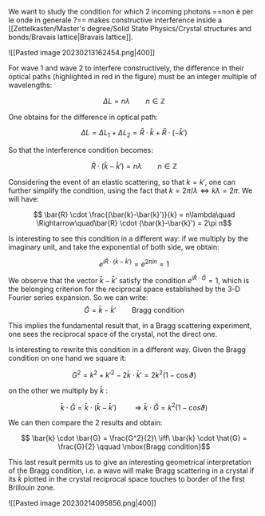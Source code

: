 We want to study the condition for which 2 incoming photons ==non è per le onde in generale ?== makes constructive interference inside a [[Zettelkasten/Master's degree/Solid State Physics/Crystal structures and bonds/Bravais lattice|Bravais lattice]].

![[Pasted image 20230213162454.png|400]]

For wave 1 and wave 2 to interfere constructively, the difference in their optical paths (highlighted in red in the figure) must be an integer multiple of wavelengths:

$$\Delta L = n\lambda\qquad n \in \mathbb{Z}$$

One obtains for the difference in optical path: 

$$\Delta L = \Delta L_1 +\Delta L_2 = \bar{R}\cdot\hat{k} + \bar{R}\cdot(-\hat{k}')$$

So that the interference condition becomes:

$$\bar{R} \cdot (\hat{k}-\hat{k}') = n\lambda \qquad n \in \mathbb{Z}$$

Considering the event of an elastic scattering, so that $k=k'$, one can further simplify the condition, using the fact that $k = 2\pi/\lambda \iff k\lambda=2 \pi$. We will have:

$$ \bar{R} \cdot \frac{(\bar{k}-\bar{k}')}{k} = n\lambda\quad \Rightarrow\quad\bar{R} \cdot (\bar{k}-\bar{k}') = 2\pi n$$

Is interesting to see this condition in a different way: if we multiply by the imaginary unit, and take the exponential of both side, we obtain:

$$e^{i\bar{R} \cdot (\bar{k}-\bar{k}')} = e^{2\pi i n} = 1$$

We observe that the vector $\bar{k}-\bar{k}'$ satisfy the condition $e^{i\bar{R}\cdot\bar{G}}=1$, which is the belonging criterion for the reciprocal space established by the 3-D Fourier series expansion.
So we can write:
$$\bar{G}= \bar{k}-\bar{k}'\qquad \mbox{Bragg condition}$$

This implies the fundamental result that, in a Bragg scattering experiment, one sees the reciprocal space of the crystal, not the direct one.

Is interesting to rewrite this condition in a different way. Given the Bragg condition on one hand we square it:

$$ G^2 = k^2+k'^2 - 2 \bar{k}\cdot\bar{k}'=2k^2(1-\cos\vartheta) $$

on the other we multiply by $\bar{k}$ : 

$$ \bar{k} \cdot \bar{G}=\bar{k} \cdot(\bar{k}-\bar{k}') \qquad \Rightarrow \bar{k} \cdot \bar{G}=k^2(1-cos\vartheta) $$

We can then compare the 2 results and obtain:

$$ \bar{k} \cdot \bar{G} = \frac{G^2}{2}\ \iff\ \bar{k} \cdot \hat{G} = \frac{G}{2} \qquad \mbox{Bragg condition}$$

This last result permits us to give an interesting geometrical interpretation of the Bragg condition, i.e. a wave will make Bragg scattering in a crystal if its $\bar{k}$ plotted in the crystal reciprocal space touches to border of the first Brillouin zone.

![[Pasted image 20230214095856.png|400]]
